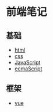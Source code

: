 # 前端笔记
## 基础
- [html]()
- [css](./css/css.md)
- [JavaScript](./JavaScript/JavaScript.md)
- [ecmaScript](./Ecmascript/ecmascript.md)
## 框架
- [vue]()